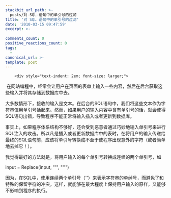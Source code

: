 ```yaml
---
stackbit_url_path: >-
  posts/对-SQL-语句中的单引号的过滤
title: '对 SQL 语句中的单引号的过滤'
date: '2010-03-15 09:47:59'
excerpt: >-
  
comments_count: 0
positive_reactions_count: 0
tags: 
  - 
canonical_url: >-
template: post
---
```


        <div style="text-indent: 2em; font-size: larger;">
<p>&nbsp;在网站编程中，经常会让用户在页面的表单上输入一些内容，然后在后台获取这些输入并将其存储到数据库中去。</p>
<p>大多数情形下，接收的输入是文本。在后台的SQL语句中，我们将这些文本作为字符串值用单引号括起来。然而，如果用户的输入内容中含有单引号的话，就会使得SQL语句出错，导致程序不能正常将输入插入或者更新到数据库。</p>
<p>事实上，如果程序体系结构不够好，还会受到恶意者通过巧妙地输入单引号来进行SQL注入的攻击。所以凡是插入或者更新数据库中的表时，在将用户的输入传递给最终的SQL语句前，应该将单引号转换成不至于使程序出现意外的字符（或者简单地去掉它！）。</p>
<p>我觉得最好的方法就是，将用户输入的每个单引号转换成连续的两个单引号，如</p>
<p>input = Replace(input, "'", "''")</p>
<p>因为，在SQL中，使用连续两个单引号（''）来表示字符串的单绰号，而避免了和特殊的保留字符的冲突。这样，就能够在最大程度上保持用户输入的原样，又能够不影响到程序的执行。</p>
</div>
      